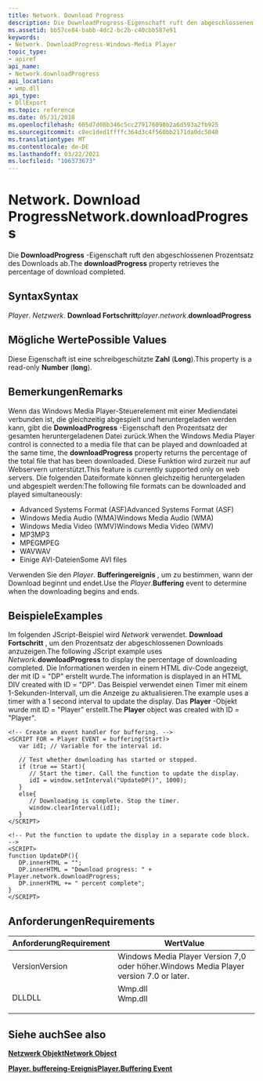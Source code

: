 ```yaml
---
title: Network. Download Progress
description: Die DownloadProgress-Eigenschaft ruft den abgeschlossenen Prozentsatz des Downloads ab.
ms.assetid: bb57ce84-babb-4dc2-bc2b-c40cbb587e91
keywords:
- Network. DownloadProgress-Windows-Media Player
topic_type:
- apiref
api_name:
- Network.downloadProgress
api_location:
- wmp.dll
api_type:
- DllExport
ms.topic: reference
ms.date: 05/31/2018
ms.openlocfilehash: 605d7d08b346c5cc279176098b2a6d593a2fb925
ms.sourcegitcommit: c8ec1ded1ffffc364d3c4f560bb2171da0dc5040
ms.translationtype: MT
ms.contentlocale: de-DE
ms.lasthandoff: 03/22/2021
ms.locfileid: "106373673"
---
```

# <a name="networkdownloadprogress"></a><span data-ttu-id="00455-104">Network. Download Progress</span><span class="sxs-lookup"><span data-stu-id="00455-104">Network.downloadProgress</span></span>

<span data-ttu-id="00455-105">Die **DownloadProgress** -Eigenschaft ruft den abgeschlossenen Prozentsatz des Downloads ab.</span><span class="sxs-lookup"><span data-stu-id="00455-105">The **downloadProgress** property retrieves the percentage of download completed.</span></span>

## <a name="syntax"></a><span data-ttu-id="00455-106">Syntax</span><span class="sxs-lookup"><span data-stu-id="00455-106">Syntax</span></span>

<span data-ttu-id="00455-107">*Player*. *Netzwerk*. **Download Fortschritt**</span><span class="sxs-lookup"><span data-stu-id="00455-107">*player*.*network*.**downloadProgress**</span></span>

## <a name="possible-values"></a><span data-ttu-id="00455-108">Mögliche Werte</span><span class="sxs-lookup"><span data-stu-id="00455-108">Possible Values</span></span>

<span data-ttu-id="00455-109">Diese Eigenschaft ist eine schreibgeschützte **Zahl** (**Long**).</span><span class="sxs-lookup"><span data-stu-id="00455-109">This property is a read-only **Number** (**long**).</span></span>

## <a name="remarks"></a><span data-ttu-id="00455-110">Bemerkungen</span><span class="sxs-lookup"><span data-stu-id="00455-110">Remarks</span></span>

<span data-ttu-id="00455-111">Wenn das Windows Media Player-Steuerelement mit einer Mediendatei verbunden ist, die gleichzeitig abgespielt und heruntergeladen werden kann, gibt die **DownloadProgress** -Eigenschaft den Prozentsatz der gesamten heruntergeladenen Datei zurück.</span><span class="sxs-lookup"><span data-stu-id="00455-111">When the Windows Media Player control is connected to a media file that can be played and downloaded at the same time, the **downloadProgress** property returns the percentage of the total file that has been downloaded.</span></span> <span data-ttu-id="00455-112">Diese Funktion wird zurzeit nur auf Webservern unterstützt.</span><span class="sxs-lookup"><span data-stu-id="00455-112">This feature is currently supported only on web servers.</span></span> <span data-ttu-id="00455-113">Die folgenden Dateiformate können gleichzeitig heruntergeladen und abgespielt werden:</span><span class="sxs-lookup"><span data-stu-id="00455-113">The following file formats can be downloaded and played simultaneously:</span></span>

-   <span data-ttu-id="00455-114">Advanced Systems Format (ASF)</span><span class="sxs-lookup"><span data-stu-id="00455-114">Advanced Systems Format (ASF)</span></span>
-   <span data-ttu-id="00455-115">Windows Media Audio (WMA)</span><span class="sxs-lookup"><span data-stu-id="00455-115">Windows Media Audio (WMA)</span></span>
-   <span data-ttu-id="00455-116">Windows Media Video (WMV)</span><span class="sxs-lookup"><span data-stu-id="00455-116">Windows Media Video (WMV)</span></span>
-   <span data-ttu-id="00455-117">MP3</span><span class="sxs-lookup"><span data-stu-id="00455-117">MP3</span></span>
-   <span data-ttu-id="00455-118">MPEG</span><span class="sxs-lookup"><span data-stu-id="00455-118">MPEG</span></span>
-   <span data-ttu-id="00455-119">WAV</span><span class="sxs-lookup"><span data-stu-id="00455-119">WAV</span></span>
-   <span data-ttu-id="00455-120">Einige AVI-Dateien</span><span class="sxs-lookup"><span data-stu-id="00455-120">Some AVI files</span></span>

<span data-ttu-id="00455-121">Verwenden Sie den *Player*. **Bufferingereignis** , um zu bestimmen, wann der Download beginnt und endet.</span><span class="sxs-lookup"><span data-stu-id="00455-121">Use the *Player*.**Buffering** event to determine when the downloading begins and ends.</span></span>

## <a name="examples"></a><span data-ttu-id="00455-122">Beispiele</span><span class="sxs-lookup"><span data-stu-id="00455-122">Examples</span></span>

<span data-ttu-id="00455-123">Im folgenden JScript-Beispiel wird *Network* verwendet. **Download Fortschritt** , um den Prozentsatz der abgeschlossenen Downloads anzuzeigen.</span><span class="sxs-lookup"><span data-stu-id="00455-123">The following JScript example uses *Network*.**downloadProgress** to display the percentage of downloading completed.</span></span> <span data-ttu-id="00455-124">Die Informationen werden in einem HTML div-Code angezeigt, der mit ID = "DP" erstellt wurde.</span><span class="sxs-lookup"><span data-stu-id="00455-124">The information is displayed in an HTML DIV created with ID = "DP".</span></span> <span data-ttu-id="00455-125">Das Beispiel verwendet einen Timer mit einem 1-Sekunden-Intervall, um die Anzeige zu aktualisieren.</span><span class="sxs-lookup"><span data-stu-id="00455-125">The example uses a timer with a 1 second interval to update the display.</span></span> <span data-ttu-id="00455-126">Das **Player** -Objekt wurde mit ID = "Player" erstellt.</span><span class="sxs-lookup"><span data-stu-id="00455-126">The **Player** object was created with ID = "Player".</span></span>


```JScript
<!-- Create an event handler for buffering. -->
<SCRIPT FOR = Player EVENT = buffering(Start)>
   var idI; // Variable for the interval id.
   
   // Test whether downloading has started or stopped.
   if (true == Start){ 
      // Start the timer. Call the function to update the display.
      idI = window.setInterval("UpdateDP()", 1000);
   }
   else{
      // Downloading is complete. Stop the timer.
      window.clearInterval(idI);
   }
</SCRIPT>

<!-- Put the function to update the display in a separate code block. -->
<SCRIPT>
function UpdateDP(){
   DP.innerHTML = "";
   DP.innerHTML = "Download progress: " + Player.network.downloadProgress;
   DP.innerHTML += " percent complete";
}
</SCRIPT>

```



## <a name="requirements"></a><span data-ttu-id="00455-127">Anforderungen</span><span class="sxs-lookup"><span data-stu-id="00455-127">Requirements</span></span>



| <span data-ttu-id="00455-128">Anforderung</span><span class="sxs-lookup"><span data-stu-id="00455-128">Requirement</span></span> | <span data-ttu-id="00455-129">Wert</span><span class="sxs-lookup"><span data-stu-id="00455-129">Value</span></span> |
|--------------------|------------------------------------------------------------------------------------|
| <span data-ttu-id="00455-130">Version</span><span class="sxs-lookup"><span data-stu-id="00455-130">Version</span></span><br/> | <span data-ttu-id="00455-131">Windows Media Player Version 7,0 oder höher.</span><span class="sxs-lookup"><span data-stu-id="00455-131">Windows Media Player version 7.0 or later.</span></span><br/>                              |
| <span data-ttu-id="00455-132">DLL</span><span class="sxs-lookup"><span data-stu-id="00455-132">DLL</span></span><br/>     | <dl> <span data-ttu-id="00455-133"><dt>Wmp.dll</dt></span><span class="sxs-lookup"><span data-stu-id="00455-133"><dt>Wmp.dll</dt></span></span> </dl> |



## <a name="see-also"></a><span data-ttu-id="00455-134">Siehe auch</span><span class="sxs-lookup"><span data-stu-id="00455-134">See also</span></span>

<dl> <dt>

[<span data-ttu-id="00455-135">**Netzwerk Objekt**</span><span class="sxs-lookup"><span data-stu-id="00455-135">**Network Object**</span></span>](network-object.md)
</dt> <dt>

[<span data-ttu-id="00455-136">**Player. buffereing-Ereignis**</span><span class="sxs-lookup"><span data-stu-id="00455-136">**Player.Buffering Event**</span></span>](player-player-buffering.md)
</dt> </dl>

 

 





